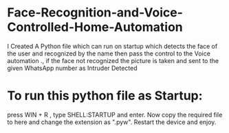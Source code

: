 # Face-Recognition-and-Voice-Controlled-Home-Automation
I Created A Python file which can run on startup which detects the face of the user and recognized by the name then pass the control to the Voice automation ., if the face not recognized the picture is taken and sent to the given WhatsApp number as Intruder Detected

# To run this python file as Startup:
  press WIN + R , type SHELL:STARTUP and enter.
  Now copy the required file to here and change the extension as ".pyw".
  Restart the device and enjoy.
